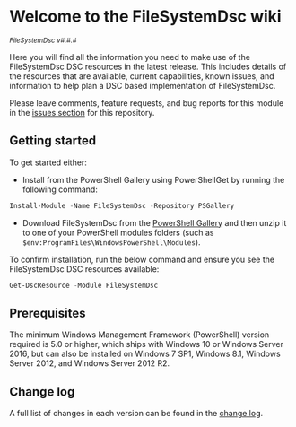 # Welcome to the FileSystemDsc wiki

<sup>*FileSystemDsc v#.#.#*</sup>

Here you will find all the information you need to make use of the FileSystemDsc
DSC resources in the latest release. This includes details of the resources
that are available, current capabilities, known issues, and information to
help plan a DSC based implementation of FileSystemDsc.

Please leave comments, feature requests, and bug reports for this module in
the [issues section](https://github.com/dsccommunity/FileSystemDsc/issues)
for this repository.

## Getting started

To get started either:

- Install from the PowerShell Gallery using PowerShellGet by running the
  following command:

```powershell
Install-Module -Name FileSystemDsc -Repository PSGallery
```

- Download FileSystemDsc from the [PowerShell Gallery](https://www.powershellgallery.com/packages/FileSystemDsc)
  and then unzip it to one of your PowerShell modules folders (such as
  `$env:ProgramFiles\WindowsPowerShell\Modules`).

To confirm installation, run the below command and ensure you see the FileSystemDsc
DSC resources available:

```powershell
Get-DscResource -Module FileSystemDsc
```

## Prerequisites

The minimum Windows Management Framework (PowerShell) version required is 5.0
or higher, which ships with Windows 10 or Windows Server 2016,
but can also be installed on Windows 7 SP1, Windows 8.1, Windows Server 2012,
and Windows Server 2012 R2.

## Change log

A full list of changes in each version can be found in the [change log](https://github.com/dsccommunity/FileSystemDsc/blob/main/CHANGELOG.md).
